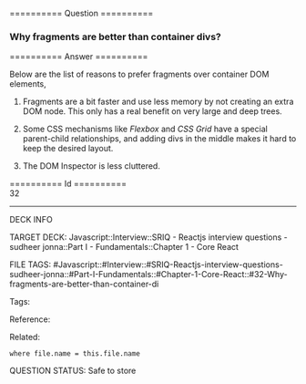 ========== Question ==========  

### Why fragments are better than container divs?  

========== Answer ==========  

Below are the list of reasons to prefer fragments over container DOM elements,

1. Fragments are a bit faster and use less memory by not creating an extra DOM
   node. This only has a real benefit on very large and deep trees.

2. Some CSS mechanisms like _Flexbox_ and _CSS Grid_ have a special parent-child
   relationships, and adding divs in the middle makes it hard to keep the
   desired layout.

3. The DOM Inspector is less cluttered.

========== Id ==========  
32

---

DECK INFO

TARGET DECK: Javascript::Interview::SRIQ - Reactjs interview questions - sudheer jonna::Part I - Fundamentals::Chapter 1 - Core React

FILE TAGS: #Javascript::#Interview::#SRIQ-Reactjs-interview-questions-sudheer-jonna::#Part-I-Fundamentals::#Chapter-1-Core-React::#32-Why-fragments-are-better-than-container-di

Tags:

Reference:

Related:

```dataview
where file.name = this.file.name
```
QUESTION STATUS: Safe to store
